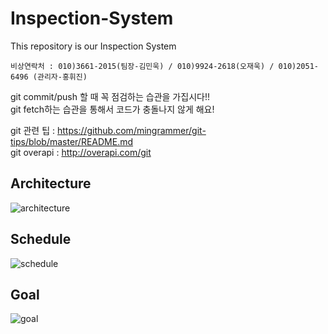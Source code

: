# Inspection-System
This repository is our Inspection System

```
비상연락처 : 010)3661-2015(팀장-김민욱) / 010)9924-2618(오재욱) / 010)2051-6496 (관리자-홍휘진)                           
```
git commit/push 할 때 꼭 점검하는 습관을 가집시다!!                             
git fetch하는 습관을 통해서 코드가 충돌나지 않게 해요!                          

git 관련 팁 : https://github.com/mingrammer/git-tips/blob/master/README.md                                     
git overapi : http://overapi.com/git

## Architecture
![architecture](https://user-images.githubusercontent.com/16011260/42408501-9a552a08-8208-11e8-893e-3e9ae79f8f12.png)

## Schedule
![schedule](https://user-images.githubusercontent.com/16011260/42408515-dca93f98-8208-11e8-9e3c-23478acb57a1.png)

## Goal
![goal](https://user-images.githubusercontent.com/16011260/42408522-0558bc16-8209-11e8-8a52-7fa06e52899c.png)
